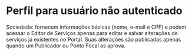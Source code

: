 # Perfil para usuário não autenticado

Sociedade: fornecem informações básicas (nome, e-mail e CPF) e podem acessar o Editor de Serviços apenas para editar e salvar alterações de serviços já existentes no Portal. Suas alterações são publicadas apenas quando um Publicador ou Ponto Focal as aprova.